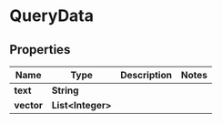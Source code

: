 

# QueryData


## Properties

| Name | Type | Description | Notes |
|------------ | ------------- | ------------- | -------------|
|**text** | **String** |  |  |
|**vector** | **List&lt;Integer&gt;** |  |  |



